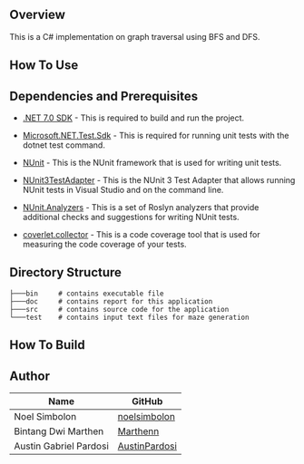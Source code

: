 ## Overview

This is a C# implementation on graph traversal using BFS and DFS.

<!-- further explanation -->

<!-- preview image here -->

## How To Use

<!-- work in progress -->

## Dependencies and Prerequisites

- [.NET 7.0 SDK](https://dotnet.microsoft.com/en-us/download/dotnet/7.0) - This is required to build and run the project.

- [Microsoft.NET.Test.Sdk](https://www.nuget.org/packages/Microsoft.NET.Test.Sdk/) - This is required for running unit tests with the dotnet test command.

- [NUnit](https://www.nuget.org/packages/NUnit/) - This is the NUnit framework that is used for writing unit tests.

- [NUnit3TestAdapter](https://www.nuget.org/packages/NUnit3TestAdapter/) - This is the NUnit 3 Test Adapter that allows running NUnit tests in Visual Studio and on the command line.

- [NUnit.Analyzers](https://www.nuget.org/packages/NUnit.Analyzers/) - This is a set of Roslyn analyzers that provide additional checks and suggestions for writing NUnit tests.

- [coverlet.collector](https://www.nuget.org/packages/coverlet.collector/) - This is a code coverage tool that is used for measuring the code coverage of your tests.

## Directory Structure

```
├───bin     # contains executable file
├───doc     # contains report for this application
├───src     # contains source code for the application
└───test    # contains input text files for maze generation
```

## How To Build

<!-- work in progress -->

## Author

| Name                   | GitHub                                            |
|------------------------|---------------------------------------------------|
| Noel Simbolon          | [noelsimbolon](https://github.com/noelsimbolon)   |
| Bintang Dwi Marthen    | [Marthenn](https://github.com/Marthenn)           |
| Austin Gabriel Pardosi | [AustinPardosi](https://github.com/AustinPardosi) |